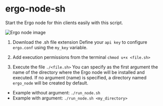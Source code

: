 # ergo-node-sh
Start the Ergo node for thin clients easily with this script.

<img src="https://ergonfts.org/ergo-node-sh.png" alt="Ergo node image"/>

1. Download the .sh file extension
Define your ```api key``` to configure ```ergo.conf``` using the ```my_key``` variable.

2. Add execution permissions from the terminal ```chmod u+x <file.sh>```

3. Execute the file ```./<file.sh>```
You can specify as the first argument the name of the directory where the Ergo node will be installed and executed. If no argument (name) is specified, a directory named ```ergo_node``` will be created by default.
- Example without argument: ```./run_node.sh```
- Example with argument: ```./run_node.sh <my_directory>```